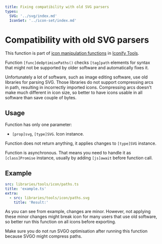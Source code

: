 ```yaml
title: Fixing compatibility with old SVG parsers
types:
  SVG: '../svg/index.md'
  IconSet: '../icon-set/index.md'
```

# Compatibility with old SVG parsers

This function is part of [icon manipulation functions](./index.md) in [Iconify Tools](../index.md).

Function `[func]deOptimisePaths()` checks `[tag]path` elements for syntax that might not be supported by older software and automatically fixes it.

Unfortunately a lot of software, such as image editing software, use old libraries for parsing SVG. Those libraries do not support compressing arcs in path, resulting in incorrectly imported icons. Compressing arcs doesn't make much different in icon size, so better to have icons usable in all software than save couple of bytes.

## Usage

Function has only one parameter:

- `[prop]svg`, `[type]SVG`. Icon instance.

Function does not return anything, it applies changes to `[type]SVG` instance.

Function is asynchronous. That means you need to handle it as `[class]Promise` instance, usually by adding `[js]await` before function call.

## Example

```yaml
src: libraries/tools/icon/paths.ts
title: 'example.ts'
extra:
  - src: libraries/tools/icon/paths.svg
    title: 'Result:'
```

As you can see from example, changes are minor. However, not applying these minor changes might break icon for many users that use old software, so better run this function on all icons before exporting.

Make sure you do not run SVGO optimisation after running this function because SVGO might compress paths.
